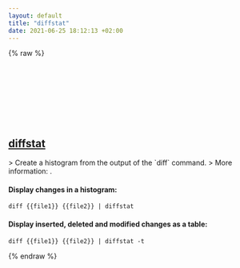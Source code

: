 ```yaml
---
layout: default
title: "diffstat"
date: 2021-06-25 18:12:13 +02:00
---
```

{% raw %}
<h2 id="diffstat">
  <a href="/en/common/diffstat.html">diffstat</a> <a href="#diffstat"><svg class="icon">
    <use href="/assets/images/unicode_sprite.svg#link" />
  </svg></a>
</h2>
> Create a histogram from the output of the `diff` command.
> More information: <https://manned.org/diffstat>.

#### Display changes in a histogram:
```shell
diff {{file1}} {{file2}} | diffstat
```
#### Display inserted, deleted and modified changes as a table:
```shell
diff {{file1}} {{file2}} | diffstat -t
```
{% endraw %}